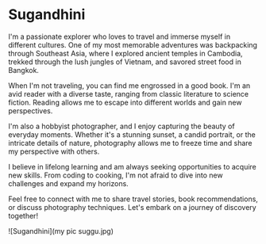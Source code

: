 
# Sugandhini

I'm a passionate explorer who loves to travel and immerse myself in different cultures. One of my most memorable adventures was backpacking through Southeast Asia, where I explored ancient temples in Cambodia, trekked through the lush jungles of Vietnam, and savored street food in Bangkok.

When I'm not traveling, you can find me engrossed in a good book. I'm an avid reader with a diverse taste, ranging from classic literature to science fiction. Reading allows me to escape into different worlds and gain new perspectives.

I'm also a hobbyist photographer, and I enjoy capturing the beauty of everyday moments. Whether it's a stunning sunset, a candid portrait, or the intricate details of nature, photography allows me to freeze time and share my perspective with others.

I believe in lifelong learning and am always seeking opportunities to acquire new skills. From coding to cooking, I'm not afraid to dive into new challenges and expand my horizons.

Feel free to connect with me to share travel stories, book recommendations, or discuss photography techniques. Let's embark on a journey of discovery together!

![Sugandhini](my pic suggu.jpg)




